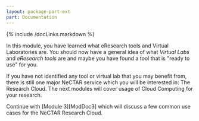 ```yaml
---
layout: package-part-ext
part: Documentation
---
```

{% include /docLinks.markdown %}

In this module, you have learned what eResearch tools and Virtual Laboratories are. You should now have a general idea of what *Virtual Labs* and *eResearch tools* are and maybe you have found a tool that is "ready to use" for you.

If you have not identified any tool or virtual lab that you may benefit from, there is still one major NeCTAR service which you will be interested in: The Research Cloud. The next modules will cover usage of Cloud Computing for your research.

Continue with [Module 3][ModDoc3] which will discuss a few common use cases for the NeCTAR Research Cloud.
